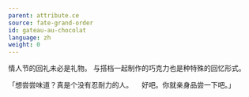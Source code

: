 ```yaml
---
parent: attribute.ce
source: fate-grand-order
id: gateau-au-chocolat
language: zh
weight: 0
---
```


情人节的回礼未必是礼物。
与搭档一起制作的巧克力也是种特殊的回忆形式。

「想尝尝味道？真是个没有忍耐力的人。
　好吧。你就亲身品尝一下吧。」

